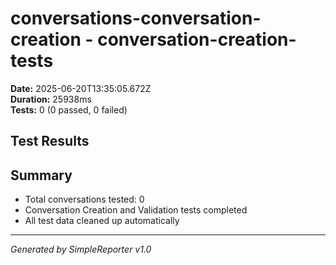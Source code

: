 # conversations-conversation-creation - conversation-creation-tests

**Date:** 2025-06-20T13:35:05.672Z  
**Duration:** 25938ms  
**Tests:** 0 (0 passed, 0 failed)

## Test Results



## Summary

- Total conversations tested: 0
- Conversation Creation and Validation tests completed
- All test data cleaned up automatically

---
*Generated by SimpleReporter v1.0*
